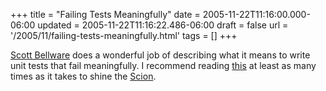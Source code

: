 +++
title = "Failing Tests Meaningfully"
date = 2005-11-22T11:16:00.000-06:00
updated = 2005-11-22T11:16:22.486-06:00
draft = false
url = '/2005/11/failing-tests-meaningfully.html'
tags = []
+++

[Scott Bellware](http://codebetter.com/blogs/scott.bellware/default.aspx) does a wonderful job of describing what it means to write unit tests that fail meaningfully. I recommend reading [this](http://codebetter.com/blogs/scott.bellware/archive/2005/11/22/134954.aspx) at least as many times as it takes to shine the [Scion](http://www.scion.com).
